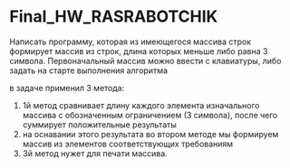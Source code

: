 # Final_HW_RASRABOTCHIK
Написать программу, которая из имеющегося массива строк формирует массив из строк, 
длина которых меньше либо равна 3 символа. Первоначальный массив можно ввести с клавиатуры, 
либо задать на старте выполнения алгоритма 

в задаче применил 3 метода:
1) 1й метод сравнивает длину каждого элемента изначального массива с обозначенным ограничением (3 символа), после чего суммирует положительные результаты
2) на оснавании этого результата во втором методе мы формируем массив из элементов соответствующих требованиям
3) 3й метод нужет для печати массива.
